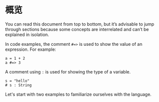 # 概览

You can read this document from top to bottom, but it’s advisable to jump through sections because some concepts are interrelated and can’t be explained in isolation.

In code examples, the comment `#=>` is used to show the value of an expression. For example:

```crystal
a = 1 + 2
a #=> 3
```

A comment using `:` is used for showing the type of a variable.

```crystal
s = "hello"
# s : String
```

Let's start with two examples to familiarize ourselves with the language.

